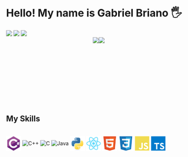 # Hello! My name is Gabriel Briano 🖐️

<div> 
    <a href="https://gabrielbriano.netlify.app/" target="_blank"><img src="https://img.shields.io/badge/website-000000?style=for-the-badge&logo=About.me&logoColor=white" target="_blank"></a>
    <a href="https://img.shields.io/badge/LinkedIn-0077B5?style=for-the-badge&logo=linkedin&logoColor=white" target="_blank"><img src="https://img.shields.io/badge/-LinkedIn-%230077B5?style=for-the-badge&logo=linkedin&logoColor=white"         
    target="_blank"></a>
    <a href="https://x.com/Guerra00749058" target="_blank"><img src="https://img.shields.io/badge/Twitter-1DA1F2?style=for-the-badge&logo=twitter&logoColor=white" target="_blank"></a>
</div>

<div style="display: flex; justify-content: center;">
  <img height=180 align="center" src="https://github-readme-stats.vercel.app/api?username=GabrielBriano&theme=transparent" />
  <img height=180 align="center" src="https://github-readme-stats.vercel.app/api/top-langs?username=GabrielBriano&layout=compact&langs_count=8&card_width=280&theme=transparent" />
</div>

## My Skills

<div style="display: inline_block"><br>
    <img align="center" alt="Csharp" height="40" width="40" src="https://raw.githubusercontent.com/devicons/devicon/master/icons/csharp/csharp-original.svg">
    <img align="center" alt="C++" height="40" width="40" src="https://cdn.jsdelivr.net/gh/devicons/devicon@latest/icons/cplusplus/cplusplus-original.svg"/>
    <img align="center" alt="C" height="40" width="40" src="https://cdn.jsdelivr.net/gh/devicons/devicon@latest/icons/c/c-original.svg"/>
    <img align="center" alt="Java" height="40" width="40" src="https://cdn.jsdelivr.net/gh/devicons/devicon@latest/icons/java/java-original.svg"/>
    <img align="center" alt="Python" height="40" width="40" src="https://raw.githubusercontent.com/devicons/devicon/master/icons/python/python-original.svg">
    <img align="center" alt="React" height="40" width="40" src="https://raw.githubusercontent.com/devicons/devicon/master/icons/react/react-original.svg">
    <img align="center" alt="HTML" height="40" width="40" src="https://raw.githubusercontent.com/devicons/devicon/master/icons/html5/html5-original.svg">
    <img align="center" alt="CSS" height="40" width="40" src="https://raw.githubusercontent.com/devicons/devicon/master/icons/css3/css3-original.svg">
    <img align="center" alt="Js" height="40" width="40" src="https://raw.githubusercontent.com/devicons/devicon/master/icons/javascript/javascript-plain.svg">
    <img align="center" alt="Ts" height="40" width="40" src="https://raw.githubusercontent.com/devicons/devicon/master/icons/typescript/typescript-plain.svg">
</div>

